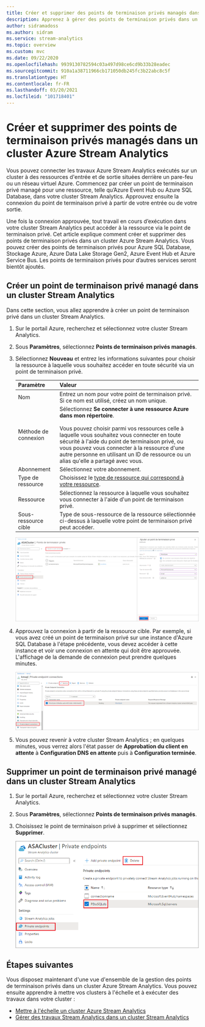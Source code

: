 ```yaml
---
title: Créer et supprimer des points de terminaison privés managés dans un cluster Azure Stream Analytics
description: Apprenez à gérer des points de terminaison privés dans un cluster Azure Stream Analytics.
author: sidramadoss
ms.author: sidram
ms.service: stream-analytics
ms.topic: overview
ms.custom: mvc
ms.date: 09/22/2020
ms.openlocfilehash: 9939130782594c03a497d98ce6cd9b33b28eadec
ms.sourcegitcommit: 910a1a38711966cb171050db245fc3b22abc8c5f
ms.translationtype: HT
ms.contentlocale: fr-FR
ms.lasthandoff: 03/20/2021
ms.locfileid: "101718401"
---
```

# <a name="create-and-delete-managed-private-endpoints-in-an-azure-stream-analytics-cluster"></a>Créer et supprimer des points de terminaison privés managés dans un cluster Azure Stream Analytics

Vous pouvez connecter les travaux Azure Stream Analytics exécutés sur un cluster à des ressources d'entrée et de sortie situées derrière un pare-feu ou un réseau virtuel Azure. Commencez par créer un point de terminaison privé managé pour une ressource, telle qu’Azure Event Hub ou Azure SQL Database, dans votre cluster Stream Analytics. Approuvez ensuite la connexion du point de terminaison privé à partir de votre entrée ou de votre sortie.

Une fois la connexion approuvée, tout travail en cours d’exécution dans votre cluster Stream Analytics peut accéder à la ressource via le point de terminaison privé. Cet article explique comment créer et supprimer des points de terminaison privés dans un cluster Azure Stream Analytics. Vous pouvez créer des points de terminaison privés pour Azure SQL Database, Stockage Azure, Azure Data Lake Storage Gen2, Azure Event Hub et Azure Service Bus. Les points de terminaison privés pour d’autres services seront bientôt ajoutés. 

## <a name="create-managed-private-endpoint-in-stream-analytics-cluster"></a>Créer un point de terminaison privé managé dans un cluster Stream Analytics

Dans cette section, vous allez apprendre à créer un point de terminaison privé dans un cluster Stream Analytics.

1. Sur le portail Azure, recherchez et sélectionnez votre cluster Stream Analytics.

1. Sous **Paramètres**, sélectionnez **Points de terminaison privés managés**.

1. Sélectionnez **Nouveau** et entrez les informations suivantes pour choisir la ressource à laquelle vous souhaitez accéder en toute sécurité via un point de terminaison privé.

   |Paramètre|Valeur|
   |---|---|
   |Nom|Entrez un nom pour votre point de terminaison privé. Si ce nom est utilisé, créez un nom unique.|
   |Méthode de connexion|Sélectionnez **Se connecter à une ressource Azure dans mon répertoire**.<br><br>Vous pouvez choisir parmi vos ressources celle à laquelle vous souhaitez vous connecter en toute sécurité à l'aide du point de terminaison privé, ou vous pouvez vous connecter à la ressource d'une autre personne en utilisant un ID de ressource ou un alias qu'elle a partagé avec vous.|
   |Abonnement|Sélectionnez votre abonnement.|
   |Type de ressource|Choisissez le [type de ressource qui correspond à votre ressource](../private-link/private-endpoint-overview.md#private-link-resource).|
   |Ressource|Sélectionnez la ressource à laquelle vous souhaitez vous connecter à l'aide d'un point de terminaison privé.|
   |Sous-ressource cible|Type de sous-ressource de la ressource sélectionnée ci-dessus à laquelle votre point de terminaison privé peut accéder.|

   ![Expérience de création de point de terminaison privé](./media/private-endpoints/create-private-endpoint.png)

1. Approuvez la connexion à partir de la ressource cible. Par exemple, si vous avez créé un point de terminaison privé sur une instance d'Azure SQL Database à l'étape précédente, vous devez accéder à cette instance et voir une connexion en attente qui doit être approuvée. L'affichage de la demande de connexion peut prendre quelques minutes.

    ![Approuver un point de terminaison privé](./media/private-endpoints/approve-private-endpoint.png)

1. Vous pouvez revenir à votre cluster Stream Analytics ; en quelques minutes, vous verrez alors l'état passer de **Approbation du client en attente** à **Configuration DNS en attente** puis à **Configuration terminée**.

## <a name="delete-a-managed-private-endpoint-in-a-stream-analytics-cluster"></a>Supprimer un point de terminaison privé managé dans un cluster Stream Analytics

1. Sur le portail Azure, recherchez et sélectionnez votre cluster Stream Analytics.

1. Sous **Paramètres**, sélectionnez **Points de terminaison privés managés**.

1. Choisissez le point de terminaison privé à supprimer et sélectionnez **Supprimer**.

   ![Supprimer un point de terminaison privé](./media/private-endpoints/delete-private-endpoint.png)

## <a name="next-steps"></a>Étapes suivantes

Vous disposez maintenant d'une vue d'ensemble de la gestion des points de terminaison privés dans un cluster Azure Stream Analytics. Vous pouvez ensuite apprendre à mettre vos clusters à l'échelle et à exécuter des travaux dans votre cluster :

* [Mettre à l'échelle un cluster Azure Stream Analytics](scale-cluster.md)
* [Gérer des travaux Stream Analytics dans un cluster Stream Analytics](manage-jobs-cluster.md)
